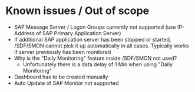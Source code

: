 # Known issues / Out of scope

- SAP Message Server / Logon Groups currently not supported (use IP-Address of SAP Primary Application Server)
- If additional SAP application server has been stopped or started, /SDF/SMON cannot pick it up automatically in all cases. Typically works if server previously has been monitored
- Why is the "Daily Monitoring" feature inside /SDF/SMON not used?
  - Unfortunately there is a data delay of 1 Min when using "Daily Monitoring"
- Dashboard has to be created manually
- Auto Update of SAP Monitor not supported